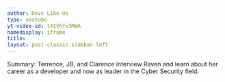 ```yaml
---
author: Devs Like Us
type: youtube
yt-video-id: t4IVhfx3MWA
homedisplay: iframe
title: 
layout: post-classic-sidebar-left 
---
```

Summary: Terrence, JB, and Clarence interview Raven and learn about her career as a developer and now as leader in the Cyber Security field.
